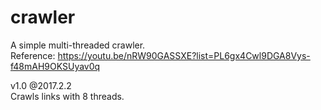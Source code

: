 # crawler
A simple multi-threaded crawler.<br>
Reference:
https://youtu.be/nRW90GASSXE?list=PL6gx4Cwl9DGA8Vys-f48mAH9OKSUyav0q

v1.0 @2017.2.2<br>
Crawls links with 8 threads.
